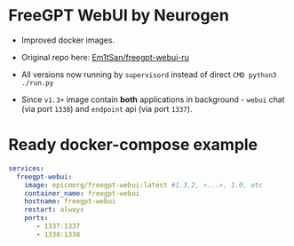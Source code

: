 # FreeGPT WebUI by Neurogen

* Improved docker images.
* Original repo here: [Em1tSan/freegpt-webui-ru](https://github.com/Em1tSan/freegpt-webui-ru)

* All versions now running by `supervisord` instead of direct `CMD python3 ./run.py`
* Since `v1.3+` image contain **both** applications in background - `webui` chat (via port `1338`) and `endpoint` api (via port `1337`).

# Ready docker-compose example

```yml
services:
  freegpt-webui:
    image: epicmorg/freegpt-webui:latest #1.3.2, <...>, 1.0, etc
    container_name: freegpt-webui
    hostname: freegpt-webui
    restart: always
    ports:
       - 1337:1337
       - 1338:1338
```

